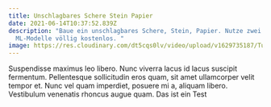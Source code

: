 ```yaml
---
title: Unschlagbares Schere Stein Papier
date: 2021-06-14T10:37:52.839Z
description: "Baue ein unschlagbares Schere, Stein, Papier. Nutze zwei
  ML-Modelle völlig kostenlos. "
image: https://res.cloudinary.com/dt5cqs0lv/video/upload/v1629735187/Tutorials/RPS_ghmvaj.mp4
---
```

Suspendisse maximus leo libero. Nunc viverra lacus id lacus suscipit fermentum. Pellentesque sollicitudin eros quam, sit amet ullamcorper velit tempor et. Nunc vel quam imperdiet, posuere mi a, aliquam libero. Vestibulum venenatis rhoncus augue quam. Das ist ein Test